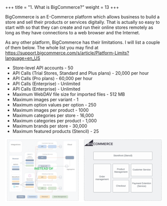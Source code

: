 +++
title = "1. What is BigCommerce?"
weight = 13
+++

BigCommerce is an E-Commerce platform which allows business to build a store and sell their products or services digitally. That is actually so easy to start with so that they can create and run their online stores remotely as long as they have connections to a web browser and the Internet.

As any other platform, BigCommerce has their limitations. I will list a couple of them below. The whole list you may find at https://support.bigcommerce.com/s/article/Platform-Limits?language=en_US

- Store-level API accounts                              - 50
- API Calls (Trial Stores, Standard and Plus plans)	    - 20,000 per hour
- API Calls (Pro plans)	                                - 60,000 per hour
- API Calls (Enterprise)	                            - Unlimited
- API Calls (Enterprise)	                            - Unlimited
- Maximum WebDAV file size for imported files           - 512 MB
- Maximum images per variant                            - 1
- Maximum option values per option	                    - 250
- Maximum images per product	                        - 1000
- Maximum categories per store	                        - 16,000
- Maximum categories per product	                    - 1,000
- Maximum brands per store	                            - 30,000
- Maximum featured products (Stencil)	                - 25

![](../../static/images/introduction/bc_architecture.png)
